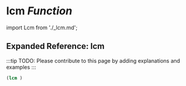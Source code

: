 # **lcm** *Function*

import Lcm from './_lcm.md';

<Lcm />

## Expanded Reference: lcm

:::tip
TODO: Please contribute to this page by adding explanations and examples
:::

```lisp
(lcm )
```

